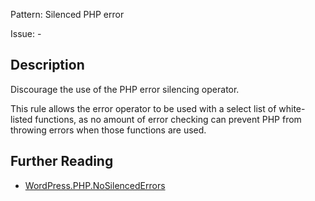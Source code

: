 Pattern: Silenced PHP error

Issue: -

## Description

Discourage the use of the PHP error silencing operator.

This rule allows the error operator to be used with a select list
of white-listed functions, as no amount of error checking can prevent
PHP from throwing errors when those functions are used.

## Further Reading

* [WordPress.PHP.NoSilencedErrors](https://github.com/WordPress/WordPress-Coding-Standards/tree/develop/WordPress/Sniffs/PHP/NoSilencedErrorsSniff.php)